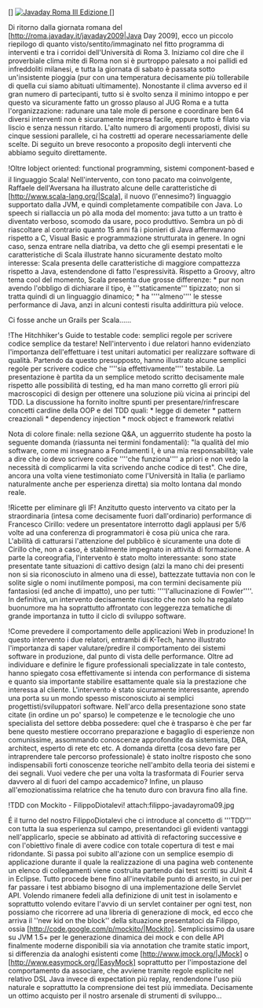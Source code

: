 [<html>]
<a href="http://roma.javaday.it/javaday2009/"> 
<img src="http://roma.javaday.it/javaday2009/images/banner/Javaday_468_60.gif" alt="Javaday Roma III Edizione" /> 
</a>
[</html>]

Di ritorno dalla giornata romana del [http://roma.javaday.it/javaday2009|Java Day 2009], ecco un piccolo riepilogo di quanto visto/sentito/immaginato nel fitto programma di interventi e tra i corridoi dell'Università di Roma 3. Iniziamo col dire che il proverbiale clima mite di Roma non si è purtroppo palesato a noi pallidi ed infreddoliti milanesi, e tutta la giornata di sabato è passata sotto un'insistente pioggia (pur con una temperatura decisamente più tollerabile di quella cui siamo abituati ultimamente). Nonostante il clima avverso ed il gran numero di partecipanti, tutto si è svolto senza il minimo intoppo e per questo va sicuramente fatto un grosso plauso al JUG Roma e a tutta l'organizzazione: radunare una tale mole di persone e coordinare ben 64 diversi interventi non è sicuramente impresa facile, eppure tutto è filato via liscio e senza nessun ritardo. L'alto numero di argomenti proposti, divisi su cinque sessioni parallele, ci ha costretti ad operare necessariamente delle scelte. Di seguito un breve resoconto a proposito degli interventi che abbiamo seguito direttamente.

!Oltre lobject oriented: functional programming, sistemi component-based e il linguaggio Scala!
Nell'intervento, con tono pacato ma coinvolgente, Raffaele dell'Aversana ha illustrato alcune delle caratteristiche di [http://www.scala-lang.org/|Scala], il nuovo (l'ennesimo?) linguaggio supportato dalla JVM, e quindi completamente compatibile con Java. Lo speech si riallaccia un pò alla moda del momento: java tutto a un tratto è diventato verboso, scomodo da usare, poco produttivo. Sembra un pò di riascoltare al contrario quanto 15 anni fà i pionieri di Java affermavano rispetto a C, Visual Basic e programmazione strutturata in genere. In ogni caso, senza entrare nella diatriba, va detto che gli esempi presentati e le caratteristiche di Scala illustrate hanno sicuramente destato molto interesse: Scala presenta delle caratteristiche di maggiore compattezza rispetto a Java, estendendone di fatto l'espressività. Rispetto a Groovy, altro tema cool del momento, Scala presenta due grosse differenze:
	* pur non avendo l'obbligo di dichiarare il tipo, è '''staticamente''' tipizzato; non si tratta quindi di un linguaggio dinamico;
	* ha ''''almeno'''' le stesse performance di Java, anzi in alcuni contesti risulta addirittura più veloce.

Ci fosse anche un Grails per Scala......

!The Hitchhiker's Guide to testable code: semplici regole per scrivere codice semplice da testare!
Nell'intervento i due relatori hanno evidenziato l'importanza dell'effettuare i test unitari automatici per realizzare software di qualità. Partendo da questo presupposto, hanno illustrato alcune semplici regole per scrivere codice che ''''sia effettivamente'''' testabile. 
La presentazione è partita da un semplice metodo scritto decisamente male rispetto alle possibilità di testing, ed ha man mano corretto gli errori più macroscopici di design per ottenere una soluzione più vicina ai principi del TDD. La discussione ha fornito inoltre spunti per presentare/rinfrescare concetti cardine della OOP e del TDD quali:
	* legge di demeter
	* pattern creazionali
	* dependency injection
	* mock object e framework relativi

Nota di colore finale: nella sezione Q&A, un agguerrito studente ha posto la seguente domanda (riassunta nei termini fondamentali): "la qualità del mio software, come mi insegnano a Fondamenti I, è una mia responsabilità; vale a dire che io devo scrivere codice ''''che funziona'''' a priori e non vedo la necessità di complicarmi la vita scrivendo anche codice di test". Che dire, ancora una volta viene testimoniato come l'Università in Italia (e parliamo naturalmente anche per esperienza diretta) sia molto lontana dal mondo reale.

!Ricette per eliminare gli IF!
Anzitutto questo intervento va citato per la straordinaria (intesa come decisamente fuori dall'ordinario) performance di Francesco Cirillo: vedere un presentatore interrotto dagli applausi per 5/6 volte ad una conferenza di programmatori è cosa più unica che rara. L'abilità di catturarsi l'attenzione del pubblico è sicuramente una dote di Cirillo che, non a caso, è stabilmente impegnato in attività di formazione. A parte la coreografia, l'intervento è stato molto interessante: sono state presentate tante situazioni di cattivo design (alzi la mano chi dei presenti non si sia riconosciuto in almeno una di esse), battezzate tuttavia non con le solite sigle o nomi inutilmente pomposi, ma con termini decisamente più fantasiosi (ed anche di impatto), uno per tutti: ''''l'allucinazione di Fowler''''.
In definitiva, un intervento decisamente riuscito che non solo ha regalato buonumore ma ha soprattutto affrontato con leggerezza tematiche di grande importanza in tutto il ciclo di sviluppo software.


!Come prevedere il comportamento delle applicazioni Web in produzione!
In questo intervento i due relatori, entrambi di K-Tech, hanno illustrato l'importanza di saper valutare/predire il comportamento dei sistemi software in produzione, dal punto di vista delle performance. Oltre ad individuare e definire le figure professionali specializzate in tale contesto, hanno spiegato cosa effettivamente si intenda con performance di sistema e quanto sia importante stabilire esattamente quale sia la prestazione che interessa al cliente. 
L'intervento è stato sicuramente interessante, aprendo una porta su un mondo spesso misconosciuto ai semplici progettisti/sviluppatori software. Nell'arco della presentazione sono state citate (in ordine un po' sparso) le competenze e le tecnologie che uno specialista del settore debba possedere: quel che è trasparso è che per far bene questo mestiere occorrano preparazione e bagaglio di esperienze non comunissime, assommando conoscenze approfondite da sistemista, DBA, architect, esperto di rete etc etc.
A domanda diretta (cosa devo fare per intraprendere tale percorso professionale) è stato inoltre risposto che sono indispensabili forti conoscenze teoriche nell'ambito della teoria dei sistemi e dei segnali. Vuoi vedere che per una volta la trasformata di Fourier serva davvero al di fuori del campo accademico? Infine, un plauso all'emozionatissima relatrice che ha tenuto duro con bravura fino alla fine.


!TDD con Mockito - FilippoDiotalevi!
attach:filippo-javadayroma09.jpg

É il turno del nostro FilippoDiotalevi che ci introduce al concetto di '''TDD''' con tutta la sua esperienza sul campo, presentandoci gli evidenti vantaggi nell'applicarlo, specie se abbinato ad attività di refactoring successive e con l'obiettivo finale di avere codice con totale copertura di test e mai ridondante. Si passa poi subito all'azione con un semplice esempio di applicazione durante il quale la realizzazione di una pagina web contenente un elenco di collegamenti viene costruita partendo dai test scritti su JUnit 4 in Eclipse. Tutto procede bene fino all'inevitabile punto di arresto, in cui per far passare i test abbiamo bisogno di una implementazione delle Servlet API. Volendo rimanere fedeli alla definizione di unit test in isolamento e soprattutto volendo evitare l'avvio di un servlet container per ogni test, non possiamo che ricorrere ad una libreria di generazione di mock, ed ecco che arriva il ''new kid on the block'' della situazione presentatoci da Filippo, ossia [http://code.google.com/p/mockito/|Mockito]. Semplicissimo da usare su JVM 1.5+ per le generazione dinamica dei mock e con delle API finalmente moderne disponibili sia via annotation che tramite static import, si differenzia da analoghi esistenti come [http://www.jmock.org/|JMock] o [http://www.easymock.org/|EasyMock] soprattutto per l'impostazione del comportamento da associare, che avviene tramite regole esplicite nel relativo DSL Java invece di expectation più replay, rendendone l'uso più naturale e soprattutto la comprensione dei test più immediata. Decisamente un ottimo acquisto per il nostro arsenale di strumenti di sviluppo...
